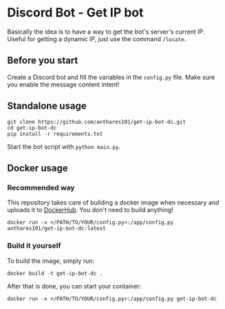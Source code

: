 # Discord Bot - Get IP bot

Basically the idea is to have a way to get the bot's server's current IP. Useful for getting a dynamic IP, just use the command `/locate`.

## Before you start

Create a Discord bot and fill the variables in the `config.py` file. Make sure you enable the message content intent!

## Standalone usage

```
git clone https://github.com/anthares101/get-ip-bot-dc.git
cd get-ip-bot-dc
pip install -r requirements.txt
```

Start the bot script with `python main.py`.

## Docker usage

### Recommended way

This repository takes care of building a docker image when necessary and uploads it to [DockerHub](https://hub.docker.com/r/anthares101/get-ip-bot-dc). You don't need to build anything!

```
docker run -v </PATH/TO/YOUR/config.py>:/app/config.py anthares101/get-ip-bot-dc:latest
```

### Build it yourself

To build the image, simply run:

```
docker build -t get-ip-bot-dc .
```

After that is done, you can start your container:

```
docker run -v </PATH/TO/YOUR/config.py>:/app/config.py get-ip-bot-dc
```

